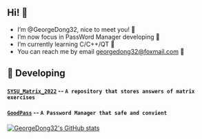 ## Hi! 👏
- I’m @GeorgeDong32, nice to meet you! 🍻
- I’m now focus in PassWord Manager developing 👀
- I’m currently learning C/C++/QT 🌱
- You can reach me by email georgedong32@foxmail.com 💬
## 🚧 Developing
#### [`SYSU_Matrix_2022`](https://github.com/GeorgeDong32/SYSU_Matrix_2022) -- `A repository that stores answers of matrix exercises`
#### [`GoodPass`](https://github.com/GeorgeDong32/GoodPass) -- `A Password Manager that safe and convient`

[![GeorgeDong32's GitHub stats](https://github-readme-stats.vercel.app/api?username=GeorgeDong32)](https://github.com/anuraghazra/github-readme-stats)
